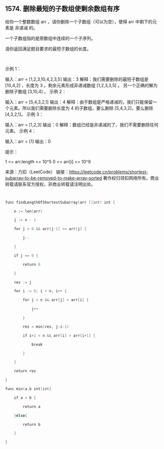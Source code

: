 ##  1574. 删除最短的子数组使剩余数组有序

给你一个整数数组 arr ，请你删除一个子数组（可以为空），使得 arr 中剩下的元素是 非递减 的。

一个子数组指的是原数组中连续的一个子序列。

请你返回满足题目要求的最短子数组的长度。

 

示例 1：

输入：arr = [1,2,3,10,4,2,3,5]
输出：3
解释：我们需要删除的最短子数组是 [10,4,2] ，长度为 3 。剩余元素形成非递减数组 [1,2,3,3,5] 。
另一个正确的解为删除子数组 [3,10,4] 。
示例 2：

输入：arr = [5,4,3,2,1]
输出：4
解释：由于数组是严格递减的，我们只能保留一个元素。所以我们需要删除长度为 4 的子数组，要么删除 [5,4,3,2]，要么删除 [4,3,2,1]。
示例 3：

输入：arr = [1,2,3]
输出：0
解释：数组已经是非递减的了，我们不需要删除任何元素。
示例 4：

输入：arr = [1]
输出：0
 

提示：

1 <= arr.length <= 10^5
0 <= arr[i] <= 10^9

来源：力扣（LeetCode）
链接：https://leetcode.cn/problems/shortest-subarray-to-be-removed-to-make-array-sorted
著作权归领扣网络所有。商业转载请联系官方授权，非商业转载请注明出处。

```go
  

func findLengthOfShortestSubarray(arr []int) int {

    n := len(arr)

    j := n - 1

    for j > 0 && arr[j-1] <= arr[j] {

        j--

    }

    if j == 0 {

        return 0

    }

    res := j

    for i := 0; i < n; i++ {

        for j < n && arr[j] < arr[i] {

            j++

        }

        res = min(res, j-i-1)

        if i+1 < n && arr[i] > arr[i+1] {

            break

        }

    }

    return res

}

func min(a,b int)int{

    if a < b {

        return a

    }else{

        return b

    }

}
```
